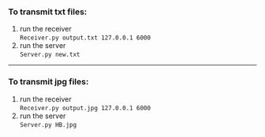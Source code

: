 
### To transmit txt files:

1. run the receiver <br>
`Receiver.py output.txt 127.0.0.1 6000`
2. run the server <br>
`Server.py new.txt`

***

### To transmit jpg files:

1. run the receiver <br>
`Receiver.py output.jpg 127.0.0.1 6000`
2. run the server <br>
`Server.py HB.jpg` 

